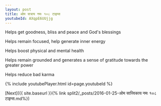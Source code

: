 ```yaml
---
layout: post
title: ओम सत्राय नमः १०८ टाइम्स
youtubeId: AXqpE6UUjjg
---
```

 
 
Helps get goodness, bliss and peace and God's blessings
 
Helps remain focused, help generate inner energy 
 
Helps boost physical and mental health 
 
Helps remain grounded and generates a sense of gratitude towards the greater power 
 
Helps reduce bad karma
 
 
 
 


{% include youtubePlayer.html id=page.youtubeId %}
 
[Next]({{ site.baseurl }}{% link  split2/_posts/2016-01-25-ओम सात्त्विकाय नमः १०८ टाइम्स.md%})
 
